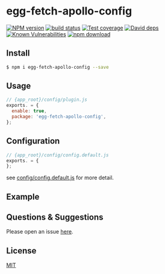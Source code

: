 # egg-fetch-apollo-config

[![NPM version][npm-image]][npm-url]
[![build status][travis-image]][travis-url]
[![Test coverage][codecov-image]][codecov-url]
[![David deps][david-image]][david-url]
[![Known Vulnerabilities][snyk-image]][snyk-url]
[![npm download][download-image]][download-url]

[npm-image]: https://img.shields.io/npm/v/egg-fetch-apollo-config.svg?style=flat-square
[npm-url]: https://npmjs.org/package/egg-fetch-apollo-config
[travis-image]: https://img.shields.io/travis/eggjs/egg-fetch-apollo-config.svg?style=flat-square
[travis-url]: https://travis-ci.org/eggjs/egg-fetch-apollo-config
[codecov-image]: https://img.shields.io/codecov/c/github/eggjs/egg-fetch-apollo-config.svg?style=flat-square
[codecov-url]: https://codecov.io/github/eggjs/egg-fetch-apollo-config?branch=master
[david-image]: https://img.shields.io/david/eggjs/egg-fetch-apollo-config.svg?style=flat-square
[david-url]: https://david-dm.org/eggjs/egg-fetch-apollo-config
[snyk-image]: https://snyk.io/test/npm/egg-fetch-apollo-config/badge.svg?style=flat-square
[snyk-url]: https://snyk.io/test/npm/egg-fetch-apollo-config
[download-image]: https://img.shields.io/npm/dm/egg-fetch-apollo-config.svg?style=flat-square
[download-url]: https://npmjs.org/package/egg-fetch-apollo-config

<!--
Description here.
-->

## Install

```bash
$ npm i egg-fetch-apollo-config --save
```

## Usage

```js
// {app_root}/config/plugin.js
exports. = {
  enable: true,
  package: 'egg-fetch-apollo-config',
};
```

## Configuration

```js
// {app_root}/config/config.default.js
exports. = {
};
```

see [config/config.default.js](config/config.default.js) for more detail.

## Example

<!-- example here -->

## Questions & Suggestions

Please open an issue [here](https://github.com/eggjs/egg/issues).

## License

[MIT](LICENSE)
